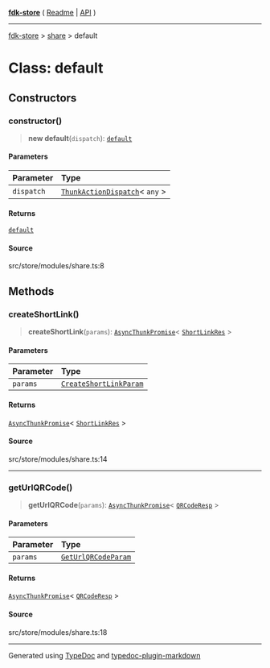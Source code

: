 [**fdk-store**](../../README.md) ( [Readme](../../README.md) \| [API](../../API.md) )

---

[fdk-store](../../API.md) > [share](../README.md) > default

# Class: default

## Constructors

### constructor()

> **new default**(`dispatch`): [`default`](class.default.md)

#### Parameters

| Parameter  | Type                                                                                                     |
| :--------- | :------------------------------------------------------------------------------------------------------- |
| `dispatch` | [`ThunkActionDispatch`](../../theme/internal_/type-aliases/type-alias.ThunkActionDispatch.md)\< `any` \> |

#### Returns

[`default`](class.default.md)

#### Source

src/store/modules/share.ts:8

## Methods

### createShortLink()

> **createShortLink**(`params`): [`AsyncThunkPromise`](../../theme/internal_/type-aliases/type-alias.AsyncThunkPromise.md)\< [`ShortLinkRes`](../internal_/type-aliases/type-alias.ShortLinkRes.md) \>

#### Parameters

| Parameter | Type                                                                                   |
| :-------- | :------------------------------------------------------------------------------------- |
| `params`  | [`CreateShortLinkParam`](../internal_/type-aliases/type-alias.CreateShortLinkParam.md) |

#### Returns

[`AsyncThunkPromise`](../../theme/internal_/type-aliases/type-alias.AsyncThunkPromise.md)\< [`ShortLinkRes`](../internal_/type-aliases/type-alias.ShortLinkRes.md) \>

#### Source

src/store/modules/share.ts:14

---

### getUrlQRCode()

> **getUrlQRCode**(`params`): [`AsyncThunkPromise`](../../theme/internal_/type-aliases/type-alias.AsyncThunkPromise.md)\< [`QRCodeResp`](../internal_/type-aliases/type-alias.QRCodeResp.md) \>

#### Parameters

| Parameter | Type                                                                             |
| :-------- | :------------------------------------------------------------------------------- |
| `params`  | [`GetUrlQRCodeParam`](../internal_/type-aliases/type-alias.GetUrlQRCodeParam.md) |

#### Returns

[`AsyncThunkPromise`](../../theme/internal_/type-aliases/type-alias.AsyncThunkPromise.md)\< [`QRCodeResp`](../internal_/type-aliases/type-alias.QRCodeResp.md) \>

#### Source

src/store/modules/share.ts:18

---

Generated using [TypeDoc](https://typedoc.org/) and [typedoc-plugin-markdown](https://www.npmjs.com/package/typedoc-plugin-markdown)
